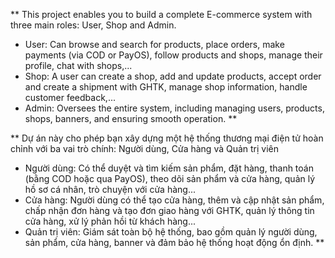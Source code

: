 **
This project enables you to build a complete E-commerce system with three main roles: User, Shop and Admin.
- User: Can browse and search for products, place orders, make payments (via COD or PayOS), follow products and shops, manage their profile, chat with shops,...
- Shop: A user can create a shop, add and update products, accept order and create a shipment with GHTK, manage shop information, handle customer feedback,...
- Admin: Oversees the entire system, including managing users, products, shops, banners, and ensuring smooth operation.
**

**
Dự án này cho phép bạn xây dựng một hệ thống thương mại điện tử hoàn chỉnh với ba vai trò chính: Người dùng, Cửa hàng và Quản trị viên
- Người dùng: Có thể duyệt và tìm kiếm sản phẩm, đặt hàng, thanh toán (bằng COD hoặc qua PayOS), theo dõi sản phẩm và cửa hàng, quản lý hồ sơ cá nhân, trò chuyện với cửa hàng...
- Cửa hàng: Người dùng có thể tạo cửa hàng, thêm và cập nhật sản phẩm, chấp nhận đơn hàng và tạo đơn giao hàng với GHTK, quản lý thông tin cửa hàng, xử lý phản hồi từ khách hàng...
- Quản trị viên: Giám sát toàn bộ hệ thống, bao gồm quản lý người dùng, sản phẩm, cửa hàng, banner và đảm bảo hệ thống hoạt động ổn định.
**
